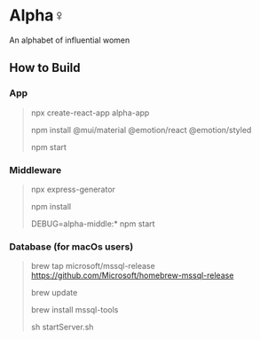 # Alpha♀
An alphabet of influential women

## How to Build

### App
> npx create-react-app alpha-app
> 
> npm install @mui/material @emotion/react @emotion/styled
> 
> npm start

### Middleware
> npx express-generator
> 
> npm install
> 
> DEBUG=alpha-middle:* npm start

### Database (for macOs users)
> brew tap microsoft/mssql-release https://github.com/Microsoft/homebrew-mssql-release
> 
> brew update
> 
> brew install mssql-tools
> 
> sh startServer.sh
